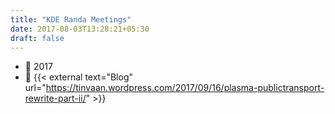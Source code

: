 ```yaml
---
title: "KDE Randa Meetings"
date: 2017-08-03T13:28:21+05:30
draft: false
---
```


- :calendar: 2017
- :notebook: {{< external text="Blog" url="https://tinvaan.wordpress.com/2017/09/16/plasma-publictransport-rewrite-part-ii/" >}}
